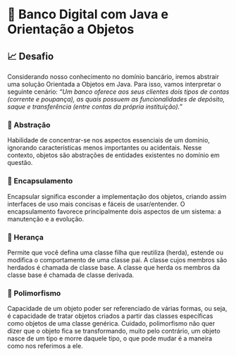 # :bank: Banco Digital com Java e Orientação a Objetos


## :chart_with_upwards_trend: Desafio 
Considerando nosso conhecimento no domínio bancário, iremos abstrair uma solução Orientada a Objetos em Java. Para isso, vamos interpretar o seguinte cenário: 
_“Um banco oferece aos seus clientes dois tipos de contas (corrente e poupança), as quais possuem as funcionalidades de depósito, saque e transferência (entre contas da própria instituição).”_

### :round_pushpin: Abstração
Habilidade de concentrar-se nos aspectos essenciais de um domínio, ignorando características menos importantes ou acidentais. Nesse contexto, objetos são abstrações 
de entidades existentes no domínio em questão.

### :round_pushpin: Encapsulamento
Encapsular significa esconder a implementação dos objetos, criando assim interfaces de uso mais concisas e fáceis de usar/entender. O encapsulamento favorece principalmente 
dois aspectos de um sistema: a manutenção e a evolução.

### :round_pushpin: Herança
Permite que você defina uma classe filha que reutiliza (herda), estende ou modifica o comportamento de uma classe pai. A classe cujos membros são herdados é chamada de 
classe base. A classe que herda os membros da classe base é chamada de classe derivada.

### :round_pushpin: Polimorfismo
Capacidade de um objeto poder ser referenciado de várias formas, ou seja, é capacidade de tratar objetos criados a partir das classes específicas como objetos de uma 
classe genérica. Cuidado, polimorfismo não quer dizer que o objeto fica se transformando, muito pelo contrário, um objeto nasce de um tipo e morre daquele tipo, o que 
pode mudar é a maneira como nos referimos a ele.
